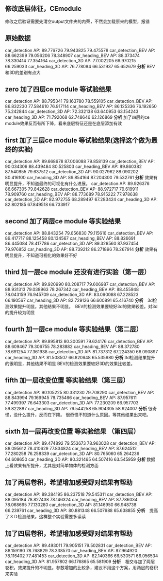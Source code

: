 ## 修改底层体征，CEmodule
修改之后验证需要先清空output文件夹的内荣，不然会加载原来的模型，报错
## 原始数据
car_detection AP: 89.776726 79.943825 79.475578
car_detection_BEV AP: 88.662399 79.056206 78.348907
car_heading_BEV AP: 88.373474 78.330414 77.354164
car_detection_3D AP: 77.002205 66.970215 66.259033
car_heading_3D AP: 76.778084 66.531937 65.652679
**分析** BEV和3D的差别有点大

## zero 加了四层ce module 等试验结果
car_detection AP: 88.795341 79.163780 78.559105
car_detection_BEV AP: 86.832230 77.584610 76.917114
car_heading_BEV AP: 86.125336 76.192650 75.242844
car_detection_3D AP: 72.332138 63.640953 63.154243
car_heading_3D AP: 71.792068 62.748646 62.126869
**分析** 加了四层的ce module效果反而有所下降，看来底层特征还是在底层添加有效


## first 加了三层ce module 等试验结果(选择这个做为最终的实验)
car_detection AP: 89.668678 87.006088 79.858139
car_detection_BEV AP: 90.034309 88.439484 80.525803
car_heading_BEV AP: 89.860382 87.540855 79.637512
car_detection_3D AP: 90.027962 88.090202 80.416100
car_heading_3D AP: 89.854164 87.204300 79.532761
**分析** 效果有明显提升，不知道最终的可视化有什么进展。
car_detection AP: 89.926376 86.667305 79.842628
car_detection_BEV AP: 88.972717 79.619911 78.909760
car_heading_BEV AP: 88.773689 78.915222 77.978638
car_detection_3D AP: 82.972755 68.289497 67.283424
car_heading_3D AP: 82.802185 67.849518 66.733917



## second 加了两层ce module 等实验结果
car_detection AP: 88.843254 79.656830 79.115616
car_detection_BEV AP: 89.417717 88.125458 80.134567
car_heading_BEV AP: 88.826691 86.445084 78.417786
car_detection_3D AP: 89.328560 87.937454 79.976852
car_heading_3D AP: 88.739212 86.271896 78.267914
**分析** 效果有明显提升，不知道可视化的效果好不好


## third 加一层ce module 还没有进行实验（第一层）
car_detection AP: 89.920990 80.208717 79.606987
car_detection_BEV AP: 88.931313 79.038963 78.267342
car_heading_BEV AP: 88.455948 78.043159 76.945709
car_detection_3D AP: 83.090088 67.228523 66.190567
car_heading_3D AP: 82.729126 66.600891 65.416740
**分析**　3d检测效果提升明显，其他结果不明显。　BEV的检测效果要较好3d的效果较差。对3d的提升较为明显


## fourth 加一层ce module 等实验结果（第二层）
car_detection AP: 89.895813 80.300591 79.624176
car_detection_BEV AP: 88.609467 79.306755 78.283882
car_heading_BEV AP: 88.372780 78.691254 77.361938
car_detection_3D AP: 81.737312 67.224350 66.090897
car_heading_3D AP: 81.508507 66.820648 65.535980
**分析** 3d检测结果提升的很明显，其他结果不明显  BEV的检测效果要较好3D的效果比较差。


## fifth 加一层改变位置 等实验结果（第三层）
car_detection AP: 90.105225 80.331230 79.708290
car_detection_BEV AP: 88.843994 79.169945 78.735466
car_heading_BEV AP: 87.957611 77.499397 76.643303
car_detection_3D AP: 77.230209 66.957703 59.822887
car_heading_3D AP: 76.544258 65.904305 58.924007
**分析** 很奇怪，没什么提升，反而在下降。 很奇怪不知道什么原因。等其他结果出来吧。


## sixth 加一层再改变位置 等实验结果 （第四层）
car_detection AP: 89.474892 79.553673 78.963028
car_detection_BEV AP: 88.095612 78.410629 77.834824
car_heading_BEV AP: 87.624512 77.280258 76.258339
car_detection_3D AP: 80.765060 65.264236 64.608650
car_heading_3D AP: 80.321465 64.507416 63.545959
**分析** 数据上看效果有所提升，尤其是对简单物体的检测方面

## 加了两层卷积，希望增加感受野对结果有帮助
car_detection AP: 89.284195 86.237518 79.545311
car_detection_BEV AP: 88.095184 78.827438 78.146324
car_heading_BEV AP: 87.786034 78.068665 77.130280
car_detection_3D AP: 81.146950 66.948738 66.239761
car_heading_3D AP: 80.881348 66.507988 65.638855
**分析**　提高了３Ｄ检测结果，这样整个实验需要多读读

## 加了四层卷积，希望增加感受野对结果有帮助
car_detection AP: 89.493011 79.905151 79.502831
car_detection_BEV AP: 88.159180 78.768829 78.338570
car_heading_BEV AP: 87.964920 78.116402 77.481453
car_detection_3D AP: 82.140366 66.530571 66.056534
car_heading_3D AP: 81.957802 66.176865 65.581909
**分析**　相交与加了两层卷积，效果提升的不明显，参数增加的比较多，建议不用这个方案，用两层的卷积来实验